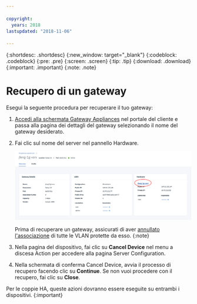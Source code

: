```yaml
---

copyright:
  years: 2018
lastupdated: "2018-11-06"

---
```


{:shortdesc: .shortdesc}
{:new_window: target="_blank"}
{:codeblock: .codeblock}
{:pre: .pre}
{:screen: .screen}
{:tip: .tip}
{:download: .download}
{:important: .important}
{:note: .note}

# Recupero di un gateway

Esegui la seguente procedura per recuperare il tuo gateway:

1. [Accedi alla schermata Gateway Appliances](access-gateway-appliances.html) nel portale del cliente e passa alla pagina dei dettagli del gateway selezionando il nome del gateway desiderato.

2. Fai clic sul nome del server nel pannello Hardware. 

	![Server hardware](images/os_hardware.png)

	Prima di recuperare un gateway, assicurati di aver [annullato l'associazione](manage-vlans.html) di tutte le VLAN protette da esso.
	{:note}

3. Nella pagina del dispositivo, fai clic su **Cancel Device** nel menu a discesa Action per accedere alla pagina Server Configuration.   

4. Nella schermata di conferma Cancel Device, avvia il processo di recupero facendo clic su **Continue**. Se non vuoi procedere con il recupero, fai clic su **Close**.

Per le coppie HA, queste azioni dovranno essere eseguite su entrambi i dispositivi.
{:important}
